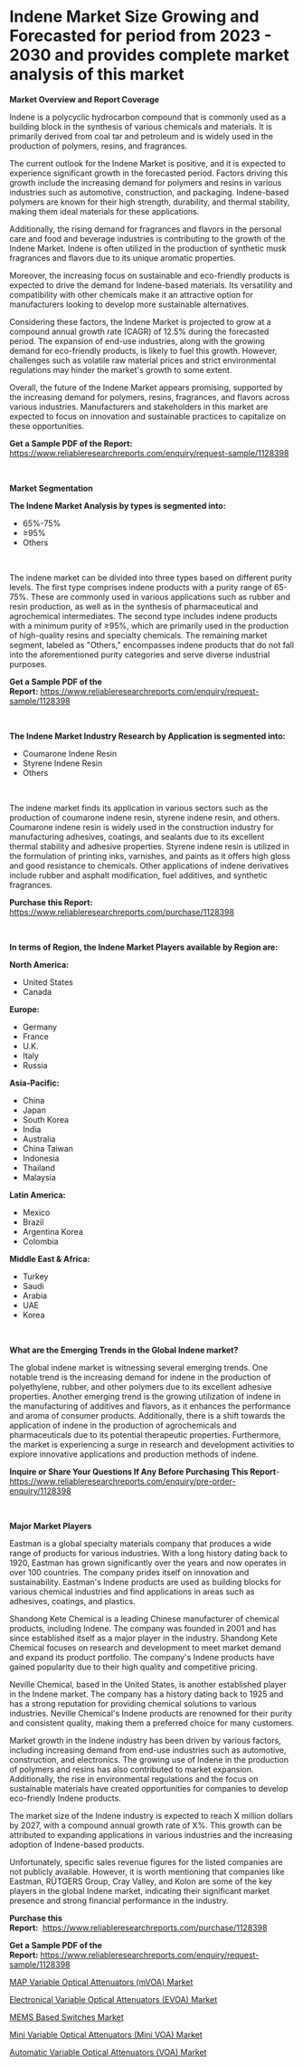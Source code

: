 <p><h1>Indene Market Size Growing and Forecasted for period from 2023 - 2030 and provides complete market analysis of this market</h1></p><p><strong>Market Overview and Report Coverage</strong></p>
<p><p>Indene is a polycyclic hydrocarbon compound that is commonly used as a building block in the synthesis of various chemicals and materials. It is primarily derived from coal tar and petroleum and is widely used in the production of polymers, resins, and fragrances.</p><p>The current outlook for the Indene Market is positive, and it is expected to experience significant growth in the forecasted period. Factors driving this growth include the increasing demand for polymers and resins in various industries such as automotive, construction, and packaging. Indene-based polymers are known for their high strength, durability, and thermal stability, making them ideal materials for these applications.</p><p>Additionally, the rising demand for fragrances and flavors in the personal care and food and beverage industries is contributing to the growth of the Indene Market. Indene is often utilized in the production of synthetic musk fragrances and flavors due to its unique aromatic properties.</p><p>Moreover, the increasing focus on sustainable and eco-friendly products is expected to drive the demand for Indene-based materials. Its versatility and compatibility with other chemicals make it an attractive option for manufacturers looking to develop more sustainable alternatives.</p><p>Considering these factors, the Indene Market is projected to grow at a compound annual growth rate (CAGR) of 12.5% during the forecasted period. The expansion of end-use industries, along with the growing demand for eco-friendly products, is likely to fuel this growth. However, challenges such as volatile raw material prices and strict environmental regulations may hinder the market's growth to some extent.</p><p>Overall, the future of the Indene Market appears promising, supported by the increasing demand for polymers, resins, fragrances, and flavors across various industries. Manufacturers and stakeholders in this market are expected to focus on innovation and sustainable practices to capitalize on these opportunities.</p></p>
<p><strong>Get a Sample PDF of the Report:</strong> <a href="https://www.reliableresearchreports.com/enquiry/request-sample/1128398">https://www.reliableresearchreports.com/enquiry/request-sample/1128398</a></p>
<p>&nbsp;</p>
<p><strong>Market Segmentation</strong></p>
<p><strong>The Indene Market Analysis by types is segmented into:</strong></p>
<p><ul><li>65%-75%</li><li>≥95%</li><li>Others</li></ul></p>
<p>&nbsp;</p>
<p><p>The indene market can be divided into three types based on different purity levels. The first type comprises indene products with a purity range of 65-75%. These are commonly used in various applications such as rubber and resin production, as well as in the synthesis of pharmaceutical and agrochemical intermediates. The second type includes indene products with a minimum purity of ≥95%, which are primarily used in the production of high-quality resins and specialty chemicals. The remaining market segment, labeled as "Others," encompasses indene products that do not fall into the aforementioned purity categories and serve diverse industrial purposes.</p></p>
<p><strong>Get a Sample PDF of the Report:</strong>&nbsp;<a href="https://www.reliableresearchreports.com/enquiry/request-sample/1128398">https://www.reliableresearchreports.com/enquiry/request-sample/1128398</a></p>
<p>&nbsp;</p>
<p><strong>The Indene Market Industry Research by Application is segmented into:</strong></p>
<p><ul><li>Coumarone Indene Resin</li><li>Styrene Indene Resin</li><li>Others</li></ul></p>
<p>&nbsp;</p>
<p><p>The indene market finds its application in various sectors such as the production of coumarone indene resin, styrene indene resin, and others. Coumarone indene resin is widely used in the construction industry for manufacturing adhesives, coatings, and sealants due to its excellent thermal stability and adhesive properties. Styrene indene resin is utilized in the formulation of printing inks, varnishes, and paints as it offers high gloss and good resistance to chemicals. Other applications of indene derivatives include rubber and asphalt modification, fuel additives, and synthetic fragrances.</p></p>
<p><strong>Purchase this Report:</strong>&nbsp; <a href="https://www.reliableresearchreports.com/purchase/1128398">https://www.reliableresearchreports.com/purchase/1128398</a></p>
<p>&nbsp;</p>
<p><strong>In terms of Region, the Indene Market Players available by Region are:</strong></p>
<p>
    <p> <strong> North America: </strong>
        <ul>
            <li>United States</li>
            <li>Canada</li>
        </ul>
        </p> 
    <p> <strong> Europe: </strong>
        <ul>
            <li>Germany</li>
            <li>France</li>
            <li>U.K.</li>
            <li>Italy</li>
            <li>Russia</li>
        </ul>
        </p> 
    <p> <strong> Asia-Pacific: </strong>
        <ul>
            <li>China</li>
            <li>Japan</li>
            <li>South Korea</li>
            <li>India</li>
            <li>Australia</li>
            <li>China Taiwan</li>
            <li>Indonesia</li>
            <li>Thailand</li>
            <li>Malaysia</li>
        </ul>
        </p> 
    <p> <strong> Latin America: </strong>
        <ul>
            <li>Mexico</li>
            <li>Brazil</li>
            <li>Argentina Korea</li>
            <li>Colombia</li>
        </ul>
        </p> 
    <p> <strong> Middle East & Africa: </strong>
        <ul>
            <li>Turkey</li>
            <li>Saudi</li>
            <li>Arabia</li>
            <li>UAE</li>
            <li>Korea</li>
        </ul>
    </p>
    </p>
<p>&nbsp;</p>
<p><strong>What are the Emerging Trends in the Global Indene market?</strong></p>
<p><p>The global indene market is witnessing several emerging trends. One notable trend is the increasing demand for indene in the production of polyethylene, rubber, and other polymers due to its excellent adhesive properties. Another emerging trend is the growing utilization of indene in the manufacturing of additives and flavors, as it enhances the performance and aroma of consumer products. Additionally, there is a shift towards the application of indene in the production of agrochemicals and pharmaceuticals due to its potential therapeutic properties. Furthermore, the market is experiencing a surge in research and development activities to explore innovative applications and production methods of indene.</p></p>
<p><strong>Inquire or Share Your Questions If Any Before Purchasing This Report</strong>- <a href="https://www.reliableresearchreports.com/enquiry/pre-order-enquiry/1128398">https://www.reliableresearchreports.com/enquiry/pre-order-enquiry/1128398</a></p>
<p>&nbsp;</p>
<p><strong>Major Market Players</strong></p>
<p><p>Eastman is a global specialty materials company that produces a wide range of products for various industries. With a long history dating back to 1920, Eastman has grown significantly over the years and now operates in over 100 countries. The company prides itself on innovation and sustainability. Eastman's Indene products are used as building blocks for various chemical industries and find applications in areas such as adhesives, coatings, and plastics.</p><p>Shandong Kete Chemical is a leading Chinese manufacturer of chemical products, including Indene. The company was founded in 2001 and has since established itself as a major player in the industry. Shandong Kete Chemical focuses on research and development to meet market demand and expand its product portfolio. The company's Indene products have gained popularity due to their high quality and competitive pricing.</p><p>Neville Chemical, based in the United States, is another established player in the Indene market. The company has a history dating back to 1925 and has a strong reputation for providing chemical solutions to various industries. Neville Chemical's Indene products are renowned for their purity and consistent quality, making them a preferred choice for many customers.</p><p>Market growth in the Indene industry has been driven by various factors, including increasing demand from end-use industries such as automotive, construction, and electronics. The growing use of Indene in the production of polymers and resins has also contributed to market expansion. Additionally, the rise in environmental regulations and the focus on sustainable materials have created opportunities for companies to develop eco-friendly Indene products.</p><p>The market size of the Indene industry is expected to reach X million dollars by 2027, with a compound annual growth rate of X%. This growth can be attributed to expanding applications in various industries and the increasing adoption of Indene-based products.</p><p>Unfortunately, specific sales revenue figures for the listed companies are not publicly available. However, it is worth mentioning that companies like Eastman, RÜTGERS Group, Cray Valley, and Kolon are some of the key players in the global Indene market, indicating their significant market presence and strong financial performance in the industry.</p></p>
<p><strong>Purchase this Report:</strong>&nbsp;&nbsp;<a href="https://www.reliableresearchreports.com/purchase/1128398">https://www.reliableresearchreports.com/purchase/1128398</a></p>
<p></p>
<p><strong>Get a Sample PDF of the Report:</strong>&nbsp;<a href="https://www.reliableresearchreports.com/enquiry/request-sample/1128398">https://www.reliableresearchreports.com/enquiry/request-sample/1128398</a></p>
<p><p><a href="https://medium.com/@walterkutch/map-variable-optical-attenuators-mvoa-market-the-key-to-successful-business-strategy-forecast-59071cf5a54d">MAP Variable Optical Attenuators (mVOA) Market</a></p><p><a href="https://medium.com/@mskylatoy/electronical-variable-optical-attenuators-evoa-market-the-key-to-successful-business-strategy-ee2fff8182ac">Electronical Variable Optical Attenuators (EVOA) Market</a></p><p><a href="https://medium.com/@malliekozey2023/mems-based-switches-market-insights-into-market-cagr-market-trends-and-growth-strategies-9cda7418af09">MEMS Based Switches Market</a></p><p><a href="https://medium.com/@jackyhammes/mini-variable-optical-attenuators-mini-voa-market-analysis-its-cagr-market-segmentation-and-0185981c8eb7">Mini Variable Optical Attenuators (Mini VOA) Market</a></p><p><a href="https://medium.com/@darbyledner/automatic-variable-optical-attenuators-voa-market-research-report-its-history-and-forecast-2023-1f7e1df857eb">Automatic Variable Optical Attenuators (VOA) Market</a></p></p>